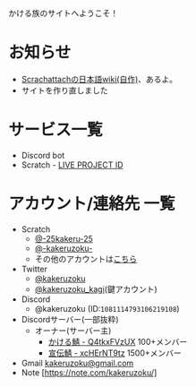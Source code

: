 かける族のサイトへようこそ！

# お知らせ
- [Scrachattachの日本語wiki(自作)](https://www.kakeru.f5.si/scratch/Scratchattach.html)、あるよ。
- サイトを作り直しました

# サービス一覧
- Discord bot
- Scratch - [LIVE PROJECT ID](https://scratch.mit.edu/projects/1079411508/)

# アカウント/連絡先 一覧
- Scratch
  - [@-25kakeru-25](https://scratch.mit.edu/users/-25kakeru-25/)
  - [@-kakeruzoku-](https://scratch.mit.edu/users/-kakeruzoku-/)
  - その他のアカウントは[こちら](https://scratch.mit.edu/studios/35448485/curators)
- Twitter
  - [@kakeruzoku](https://x.com/kakeruzoku)
  - [@kakeruzoku_kagi](https://x.com/kakeruzoku_kagi)(鍵アカウント)
- Discord
  - @kakeruzoku (ID:`1081114793106219108`)
- Discordサーバー(一部抜粋)
  - オーナー(サーバー主)
    - [かける鯖 - Q4tkxFVzUX](https://discord.gg/Q4tkxFVzUX) 100+メンバー
    - [宣伝鯖 - xcHErNT9tz](https://discord.gg/xcHErNT9tz) 1500+メンバー
- Gmail [kakeruzoku@gmail.com](mailto:kakeruzoku@gmail.com)
- Note [https://note.com/kakeruzoku/]


